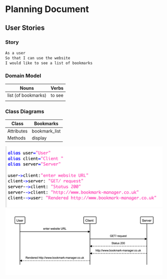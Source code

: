# Planning Document

## User Stories

### Story

```
As a user
So that I can use the website
I would like to see a list of bookmarks
```

### Domain Model

| Nouns               | Verbs  |
| ------------------- | ------ |
| list (of bookmarks) | to see |
|                     |        |

### Class Diagrams

| Class      | Bookmarks     |
| ---------- | ------------- |
| Attributes | bookmark_list |
| Methods    | display       |

![Alias](./images/alias.png)
![Diagram](./images/diagram.png)
